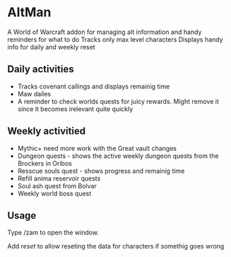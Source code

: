 # AltMan
A World of Warcraft addon for managing alt information and handy reminders for what to do
Tracks only max level characters
Displays handy info for daily and weekly reset

## Daily activities
* Tracks covenant callings and displays remainig time
* Maw dailes
* A reminder to check worlds quests for juicy rewards. Might remove it since it becomes irelevant quite quickly

## Weekly activitied

* Mythic+ need more work with the Great vault changes
* Dungeon quests - shows the active weekly dungeon quests from the Brockers in Oribos
* Resscue souls quest - shows progress and remainig time
* Refill anima reservoir quests
* Soul ash quest from Bolvar
* Weekly world boss quest


## Usage
Type /zam to open the window.

Add _reset_ to allow reseting the data for characters if somethig goes wrong
